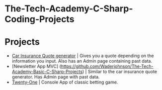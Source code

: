 # The-Tech-Academy-C-Sharp-Coding-Projects

Projects
=======
* [Car Insurance Quote generator](https://github.com/Waderjohnson/The-Tech-Academy-Basic-C-Sharp-Projects) | Gives you a quote depending on the information you input. Also has an Admin page containing past data.
* [Newsletter App MVC] (https://github.com/Waderjohnson/The-Tech-Academy-Basic-C-Sharp-Projects) | Similar to the car insurance quote generator. Has Admin page with past data.
* [Twenty-One](https://github.com/alexHampton/The-Tech-Academy-C-Sharp-Coding-Projects/tree/master/TwentyOne-ClassesAndObjects) | Console App of classic betting game.
